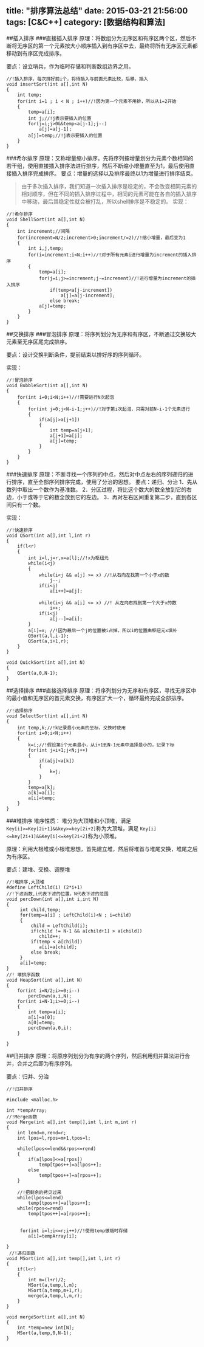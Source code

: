 title: "排序算法总结"
date: 2015-03-21 21:56:00
tags: [C&C++]
category: [数据结构和算法]
---
##插入排序
###直接插入排序
原理：将数组分为无序区和有序区两个区，然后不断将无序区的第一个元素按大小顺序插入到有序区中去，最终将所有无序区元素都移动到有序区完成排序。

要点：设立哨兵，作为临时存储和判断数组边界之用。

```
//!插入排序，每次排好前i个，将待插入与前面元素比较，后移，插入
void insertSort(int a[],int N)
{
    int temp;
    for(int i=1 ; i < N ; i++)//!因为第一个元素不用排，所以从i=2开始
    {
        temp=a[i];
        int j;//!j表示要插入的位置
        for(j=i;j>0&&temp<a[j-1];j--)
            a[j]=a[j-1];
        a[j]=temp;//!j表示要插入的位置
    }
}
```
###希尔排序
原理：又称增量缩小排序。先将序列按增量划分为元素个数相同的若干组，使用直接插入排序法进行排序，然后不断缩小增量直至为1，最后使用直接插入排序完成排序。
要点：增量的选择以及排序最终以1为增量进行排序结束。
> 由于多次插入排序，我们知道一次插入排序是稳定的，不会改变相同元素的相对顺序，但在不同的插入排序过程中，相同的元素可能在各自的插入排序中移动，最后其稳定性就会被打乱，所以shell排序是不稳定的。
实现：

```
//!希尔排序
void ShellSort(int a[],int N)
{
    int increment;//间隔
    for(increment=N/2;increment>0;increment/=2)//!缩小增量，最后变为1
    {
        int i,j,temp;
        for(i=increment;i<N;i++)//!对于所有元素i进行增量为increment的插入排序
        {
            temp=a[i];
            for(j=i;j>=increment;j-=increment)//!进行增量为increment的插入排序
                if(temp<a[j-increment])
                    a[j]=a[j-increment];
                else break;
            a[j]=temp;
        }
    }
}
```
##交换排序
###冒泡排序
原理：将序列划分为无序和有序区，不断通过交换较大元素至无序区尾完成排序。

要点：设计交换判断条件，提前结束以排好序的序列循环。

实现：

```
//!冒泡排序
void BubbleSort(int a[],int N)
{
    for(int i=0;i<N;i++)//!需要进行N次起泡
    {
        for(int j=0;j<N-i-1;j++)//!对于第i次起泡，只需对前N-i-1个元素进行
        {
            if(a[j]>a[j+1])
            {
                int temp=a[j+1];
                a[j+1]=a[j];
                a[j]=temp;
            }
        }
    }
}
```
###快速排序
原理：不断寻找一个序列的中点，然后对中点左右的序列递归的进行排序，直至全部序列排序完成，使用了分治的思想。
要点：递归、分治
1．先从数列中取出一个数作为基准数。
2．分区过程，将比这个数大的数全放到它的右边，小于或等于它的数全放到它的左边。
3．再对左右区间重复第二步，直到各区间只有一个数。

实现：

```
//!快速排序
void QSort(int a[],int l,int r)
{
    if(l<r)
    {
        int i=l,j=r,x=a[l];//!x为枢纽元
        while(i<j)
        {
            while(i<j && a[j] >= x) //!从右向左找第一个小于x的数
                j--;
            if(i<j)
                a[i++]=a[j];

            while(i<j && a[i] <= x) //! 从左向右找到第一个大于x的数
                i++;
            if(i<j)
                a[j--]=a[i];
        }
        a[i]=x; //!因为最后一个j的位置被i占掉，所以i的位置由枢纽元x填补
        QSort(a,l,i-1);
        QSort(a,i+1,r);
    }
}

void QuickSort(int a[],int N)
{
    QSort(a,0,N-1);
}

```

##选择排序
###直接选择排序
原理：将序列划分为无序和有序区，寻找无序区中的最小值和无序区的首元素交换，有序区扩大一个，循环最终完成全部排序。

```
//!选择排序
void SelectSort(int a[],int N)
{
    int temp,k;//!k记录最小元素的坐标，交换时使用
    for(int i=0;i<N;i++)
    {
        k=i;//!假设第i个元素最小，从i+1到N-1元素中选择最小的，记录下标
        for(int j=i+1;j<N;j++)
        {
            if(a[j]<a[k])
            {
                k=j;
            }
        }
        temp=a[k];
        a[k]=a[i];
        a[i]=temp;
    }
}

```
###堆排序
堆序性质： 堆分为大顶堆和小顶堆，满足`Key[i]>=Key[2i+1]&&key>=key[2i+2]`称为大顶堆，满足 `Key[i]<=key[2i+1]&&Key[i]<=key[2i+2]`称为小顶堆。

原理：利用大根堆或小根堆思想，首先建立堆，然后将堆首与堆尾交换，堆尾之后为有序区。

要点：建堆、交换、调整堆

```
//!堆排序,大顶堆
#define LeftChild(i) (2*i+1)
//!下滤函数,i代表下滤的位置，N代表下滤的范围
void percDown(int a[],int i,int N)
{
     int child,temp;
     for(temp=a[i] ; LeftChild(i)<N ; i=child)
     {
         child = LeftChild(i);
         if(child != N-1 && a[child+1] > a[child])
            child++;
         if(temp < a[child])
            a[i]=a[child];
         else break;
     }
     a[i]=temp;
}
//! 堆排序函数
void HeapSort(int a[],int N)
{
    for(int i=N/2;i>=0;i--)
        percDown(a,i,N);
    for(int i=N-1;i>=0;i--)
    {
        int temp=a[i];
        a[i]=a[0];
        a[0]=temp;
        percDown(a,0,i);
    }

}
```
##归并排序
原理：将原序列划分为有序的两个序列，然后利用归并算法进行合并，合并之后即为有序序列。

要点：归并、分治

```
//!归并排序

#include <malloc.h>

int *tempArray;
//!Merge函数
void Merge(int a[],int temp[],int l,int m,int r)
{
    int lend=m,rend=r;
    int lpos=l,rpos=m+1,tpos=l;

    while(lpos<=lend&&rpos<=rend)
    {
        if(a[lpos]<=a[rpos])
            temp[tpos++]=a[lpos++];
        else
            temp[tpos++]=a[rpos++];
    }

    //!把剩余的拷贝过来
    while(lpos<=lend)
        temp[tpos++]=a[lpos++];
    while(rpos<=rend)
        temp[tpos++]=a[rpos++];

        
     for(int i=l;i<=r;i++)//!使用temp做临时存储
        a[i]=tempArray[i]; 

}
 //!递归函数
void MSort(int a[],int temp[],int l,int r)
{
    if(l<r)
    {
        int m=(l+r)/2;
        MSort(a,temp,l,m);
        MSort(a,temp,m+1,r);
        merge(a,temp,l,m,r);
    }
}

void mergeSort(int a[],int N)
{
    int *temp=new int[N];
    MSort(a,temp,0,N-1);
}

```

